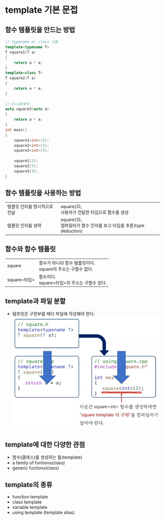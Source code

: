 <style>
r { color: Red }
o { color: Orange }
g { color: Green }
</style>

# template 기본 문접
## 함수 템플릿을 만드는 방법
```c++
// typename or class 사용
template<typename T> 
T square1(T a)
{
	return a * a;
}
template<class T> 
T square2(T a)
{
	return a * a;
}

// C++20부터
auto square3(auto a) 
{
	return a * a;
}
int main()
{
	square1<int>(3);
	square2<int>(3);
	square3<int>(3);

	square1(3);
	square2(3);
	square3(3);
}
```

## 함수 템플릿을 사용하는 방법
|||
|--|--|
|템플릿 인자를 명시적으로 전달|square<int>(3);<br>사용자가 전달한 타입으로 함수를 생성|
|템플릿 인자를 생략|square(3);<br>컴파일러가 함수 인자를 보고 타입을 추론(type deduction)|

## 함수와 함수 템플릿
|||
|--|--|
|square|함수가 아니라 함수 템플릿이다.<br>square의 주소는 구할수 없다.|
|square<타입>|함수이다.<br>square<타입>의 주소는 구할수 있다.|
 
## template과 파일 분할
- 템프릿은 구현부를 헤더 파일에 작성해야 한다.
  ![](../img/2-03.png)

## template에 대한 다양한 관점
- 함수(클래스)를 생성하는 틀(template)
- a family of funtions(class)
- generic fuctions(class)

## template의 종류
- function template
- class template
- variable template
- using template (template alias)


